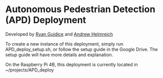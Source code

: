 # Autonomous Pedestrian Detection (APD) Deployment

Developed by [Ryan Guidice](https://github.com/rguidice "Ryan Guidice") and [Andrew Helmreich](https://github.com/achelm15 "Andrew Helmreich")

To create a new instance of this deployment, simply run APD_deploy_setup.sh, or follow the setup guide in the Google Drive. The setup guide will have more details and explanation.

On the Raspberry Pi 4B, this deployment is currently located in ~/projects/APD_deploy
